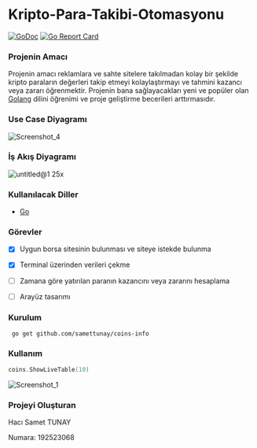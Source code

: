 # Kripto-Para-Takibi-Otomasyonu


[![GoDoc](https://godoc.org/github.com/anaskhan96/soup?status.svg)](https://pkg.go.dev/github.com/anaskhan96/soup)
[![Go Report Card](https://goreportcard.com/badge/github.com/samettunay/coins-info)](https://goreportcard.com/report/github.com/samettunay/coins-info)


### Projenin Amacı

Projenin amacı reklamlara ve sahte sitelere takılmadan kolay bir şekilde kripto paraların değerleri takip etmeyi kolaylaştırmayı ve tahmini kazancı veya zararı öğrenmektir. Projenin bana sağlayacakları yeni ve popüler olan [Golang](https://www.golang.org/) dilini öğrenimi ve proje geliştirme becerileri arttırmasıdır.

### Use Case Diyagramı

![Screenshot_4](https://user-images.githubusercontent.com/79511355/163882267-e31517d6-96d8-488d-a58e-c1169274c235.png)

### İş Akış Diyagramı

![untitled@1 25x](https://user-images.githubusercontent.com/79511355/163884511-9707be5e-f6de-4e07-b81f-7211ddd233b7.png)


### Kullanılacak Diller

* [Go](https://www.golang.org/)

### Görevler

- [x] Uygun borsa sitesinin bulunması ve siteye istekde bulunma 

- [x] Terminal üzerinden verileri çekme

- [ ] Zamana göre yatırılan paranın kazancını veya zararını hesaplama 

- [ ] Arayüz tasarımı 

### Kurulum

```
 go get github.com/samettunay/coins-info
```

### Kullanım

```go
coins.ShowLiveTable(10)
```

![Screenshot_1](https://user-images.githubusercontent.com/79511355/162594936-dfb17f6b-3650-493c-808f-407b7a3dad8c.png)


### Projeyi Oluşturan

Hacı Samet TUNAY

Numara: 192523068
